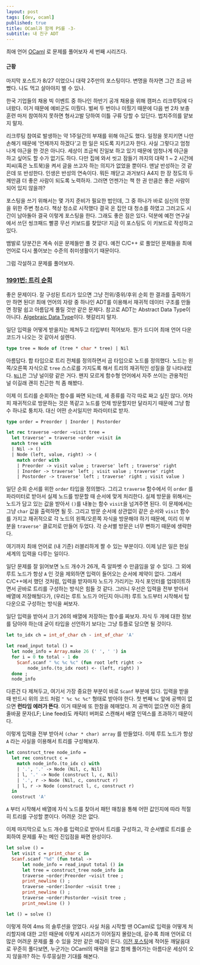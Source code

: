 ```yaml
---
layout: post
tags: [dev, ocaml]
published: true
title: OCaml과 함께 PS를 -3-
subtitle: 내 친구 ADT
---
```


 최애 언어 [OCaml](https://ocaml.org/) 로 문제를 풀어보자 세 번째
 시리즈다.


#### 근황
 마지막 포스트가 8/27 이었으니 대략 2주만의 포스팅이다. 변명을 하자면
 그간 조금 바빴다. 나도 먹고 살아야지 별 수 있나.

 한국 기업들의 채용 빅 이벤트 중 하나인 하반기 공개 채용을 위해 캠퍼스
 리크루팅에 다녀왔다. 이거 때문에 예비군도 미뤘다. 벌써 두 번이나
 미뤘기 때문에 다음 번 2차 보충 훈련 마저 참여하지 못하면 형사고발
 당하여 이틀 구류 당할 수 있단다. 법치주의를 얕보지 말자.

 리크루팅 참여로 발생하는 약 1주일간의 부재를 위해 야근도 했다. 일정을
 못지키면 나만 손해기 때문에 '언제까지 하겠다'고 한 일은 되도록
 지키고자 한다. 사실 그렇다고 엄청나게 야근을 한 것은 아니다. 세상이
 조금씩 진일보 하고 있기 때문에 엄청나게 야근을 하고 싶어도 할 수가
 없기도 하다. 다만 집에 와서 씻고 잠들기 까지의 대략 1 ~ 2 시간에
 피씨(혹은 노트북)을 켜서 글을 쓰고자 하는 의지가 없었을 뿐이다. 맨날
 반성하는 것 같은데 또 반성한다. 인생은 반성의 연속이다. 뭐든 깨닫고
 과거보다 A4지 한 장 정도의 두께만큼 더 좋은 사람이 되도록
 노력하자. 그러면 언젠가는 책 한 권 만큼은 좋은 사람이 되어 있지
 않을까?

 포스팅을 쓰기 위해서는 몇 가지 준비가 필요한 법인데, 그 중 하나가
 바로 심신의 안정을 위한 주변 청소다. 책상 청소로 시작했다 결국 온
 집안 대 청소를 하였고 그러고도 시간이 남아돌아 결국 이렇게 포스팅을
 한다. 그래도 좋은 점은 있다. 덕분에 예전 연구실에서 쓰던 씽크패드
 빨콩 무선 키보드를 찾았다!  지금 이 포스팅도 이 키보드로 작성하고
 있다.

 뱀발로 당분간은 계속 쉬운 문제들만 풀 것 같다. 예전 C/C++ 로 풀었던
 문제들을 최애 언어로 다시 풀어보는 수준의 취미생활이기 때문이다.

 그럼 각설하고 문제를 풀어보자.


### [1991번: 트리 순회](https://www.acmicpc.net/problem/1991)
 좋은 문제이다. 잘 구성된 트리가 있으면 그냥 전위/중위/후위 순회 한
 결과를 출력하기만 하면 된다!  최애 언어의 자랑 중 하나인 ADT를
 이용해서 재귀적 데이터 구조를 만들면 정말 쉽고 아름답게 풀릴 것만
 같은 문제다. 참고로 ADT는 Abstract Data Type이 아니다. [Algebraic
 Data
 Type](https://en.wikipedia.org/wiki/Algebraic_data_type)이다. 헷갈리지
 말자.

 일단 입력을 어떻게 받을지는 제쳐두고 타입부터 적어보자. 뭔가 드디어
 최애 언어 다운 코드가 나오는 것 같아서 설렌다.

```ocaml
type tree = Node of (tree * char * tree) | Nil
```

 아름답다. 합 타입으로 트리 전체를 정의하면서 곱 타입으로 노드를
 정의했다. 노드는 왼쪽/오른쪽 자식으로 `tree` 스스로를 가지도록 해서
 트리의 재귀적인 성질을 잘
 나타내었다. [`Nil`](https://en.wikipedia.org/wiki/Nil#Computing)은
 그냥 널이랑 같은 거다. 왠지 모르게 함수형 언어에서 자주 쓰이는
 관용적인 널 이길래 괜히 친근한 척 좀 해봤다.

 이제 이 트리를 순회하는 함수를 짜면 되는데, 세 종류를 각각 따로 짜고
 싶진 않다. 어차피 재귀적으로 방문하는 것은 똑같고 노드를 언제
 방문할지만 달라지기 때문에 그냥 함수 하나로 퉁치자. 대신 어떤
 순서일지만 파라미터로 받자.

```ocaml
type order = Preorder | Inorder | Postorder

let rec traverse ~order ~visit tree =
  let traverse' = traverse ~order ~visit in
  match tree with
  | Nil -> ()
  | Node (left, value, right) -> (
    match order with
    | Preorder -> visit value ; traverse' left ; traverse' right
    | Inorder -> traverse' left ; visit value ; traverse' right
    | Postorder -> traverse' left ; traverse' right ; visit value )
```

 일단 순회 순서를 위한 `order` 타입을 정의했다. 그리고 `traverse`
 함수에서 이 `order` 를 파라미터로 받아서 실제 노드를 방문할 때 순서에
 맞게 처리한다. 실제 방문을 위해서는 노드가 담고 있는 값을 받아서
 `()`를 내놓는 함수 `visit`을 넘겨주면 된다. 이 문제에서는 그냥 `char`
 값을 출력하면 될 듯. 그리고 방문 순서에 상관없이 같은 순서와 `visit`
 함수를 가지고 재귀적으로 각 노드의 왼쪽/오른쪽 자식을 방문해야 하기
 때문에, 미리 이 부분을 `traverse'` 클로저로 만들어 두었다. 각 순서별
 방문은 너무 뻔하기 때문에 생략한다.

 여기까지 최애 언어로 (내 기준) 러블리하게 짤 수 있는 부분이다. 이제
 남은 일은 현실 세계의 입력을 다루는 일이다.

 일단 문제를 잘 읽어보면 노드 개수가 26개, 즉 알파벳 수 만큼임을 알 수
 있다. 그 외에 루트 노드가 항상 `A` 인 것을 제외하면 입력이 들어오는
 순서에 제약이 없다. 그래서 C/C++에서 했던 것처럼, 입력을 받자마자
 노드가 가리키는 자식 포인터를 업데이트하면서 곧바로 트리를 구성하는
 방식은 힘들 것 같다. 그러니 우선은 입력을 전부 받아서 배열에
 저장해뒀다가, (우리는 루트 노드가 어딘지 아니까) 루트 노드부터
 시작해서 탑 다운으로 구성하는 방식을 써보자.

 일단 입력을 받아서 크기 26의 배열에 저장하는 함수를 짜보자. 자식 두
 개에 대한 정보를 담아야 하는데 굳이 타입을 선언하기 보다는 그냥
 튜플로 담으면 될 것이다.

```ocaml
let to_idx ch = int_of_char ch - int_of_char 'A'

let read_input total () =
  let node_info = Array.make 26 (' ', ' ') in
  for i = 0 to total - 1 do
    Scanf.scanf " %c %c %c" (fun root left right ->
        node_info.(to_idx root) <- (left, right) )
  done ;
  node_info
```

 다른건 다 제쳐두고, 여기서 가장 중요한 부분이 바로 `Scanf` 부분에
 있다. 입력을 받을 때 반드시 위의 코드 처럼 `" %c %c %c"` 형태로
 받아야 한다. 첫 번째 `%c` 앞에 공백이 없으면 **런타임 에러가
 뜬다**. 이거 때문에 또 한참을 헤매었다. 저 공백이 없으면 이전 줄의
 줄바꿈 문자(LF; Line feed)도 캐릭터 버퍼로 스캔해서 배열 인덱스를
 초과하기 때문이다.

 이렇게 입력을 전부 받아서 `(char * char) array` 를 만들었다. 이제
 루트 노드가 항상 `A` 라는 사실을 이용해서 트리를 구성해보자.

```ocaml
let construct_tree node_info =
  let rec construct c =
    match node_info.(to_idx c) with
    | '.', '.' -> Node (Nil, c, Nil)
    | l, '.' -> Node (construct l, c, Nil)
    | '.', r -> Node (Nil, c, construct r)
    | l, r -> Node (construct l, c, construct r)
  in
  construct 'A'
```

 `A` 부터 시작해서 배열에 자식 노드를 찾아서 패턴 매칭을 통해 어떤
 값인지에 따라 적절히 트리를 구성할 뿐이다. 어려운 것은 없다.

 이제 마지막으로 노드 개수를 입력으로 받아서 트리를 구성하고, 각
 순서별로 트리를 순회하여 문제를 푸는 메인 진입점을 짜면 완성이다.

```ocaml
let solve () =
  let visit c = print_char c in
  Scanf.scanf "%d" (fun total ->
      let node_info = read_input total () in
      let tree = construct_tree node_info in
      traverse ~order:Preorder ~visit tree ;
      print_newline () ;
      traverse ~order:Inorder ~visit tree ;
      print_newline () ;
      traverse ~order:Postorder ~visit tree ;
      print_newline () )

let () = solve ()
```

 이렇게 하여 4ms 의 솔루션을 얻었다. 사실 처음 시작할 땐 OCaml로
 입력을 어떻게 처리할지에 대한 고민 때문에 이렇게 시리즈가 이어질지
 몰랐는데, 갈수록 최애 언어로 더 많은 어려운 문제를 풀 수 있을 것만
 같은 예감이 든다. [이전
 포스팅](https://sangwoo-joh.github.io/restart)에 적어둔 깨달음대로
 꾸준히 풀다보면, 누군가는 OCaml의 매력을 알고 함께 풀어가는 아름다운
 세상이 오지 않을까? 하는 두루뭉실한 기대를 해본다.
